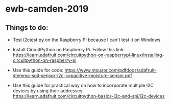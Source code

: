 # ewb-camden-2019

## Things to do:

* Test i2ctest.py on the Raspberry Pi because I can't test it on Windows

* Install CircuitPython on Raspberry Pi. Follow this link: https://learn.adafruit.com/circuitpython-on-raspberrypi-linux/installing-circuitpython-on-raspberry-pi

* Use this guide for code: https://www.mouser.com/pdfdocs/adafruit-stemma-soil-sensor-i2c-capacitive-moisture-sensor.pdf

* Use this guide for practical way on how to incorporate multiple I2C devices by using their addresses: https://learn.adafruit.com/circuitpython-basics-i2c-and-spi/i2c-devices
